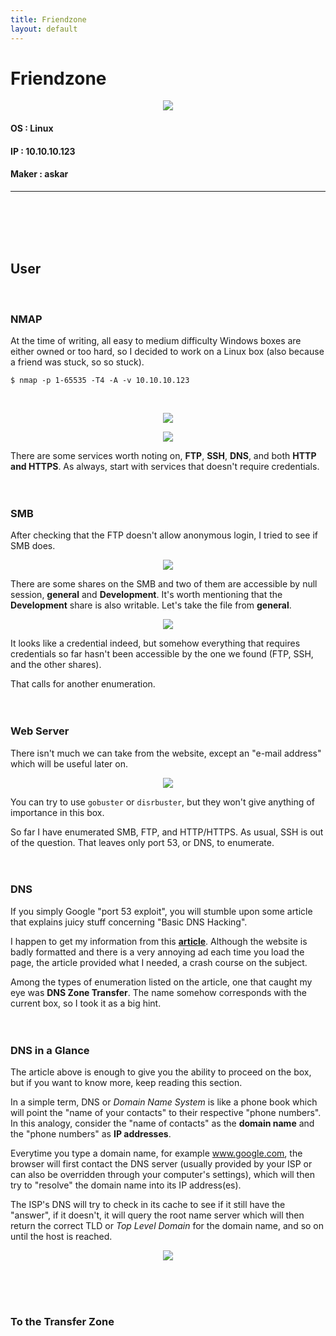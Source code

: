 ```yaml
---
title: Friendzone
layout: default
---
```


# Friendzone
<p align="center"> 
<img src="https://takaya1337.github.io/htb/assets/04/friendzone.png">
</p>

#### OS            : Linux
#### IP            : 10.10.10.123
#### Maker         : askar
* * *
<br>
<br>
<br>
<br>

## User
<br>

### NMAP
At the time of writing, all easy to medium difficulty Windows boxes are either owned or too hard, so I decided to work on a Linux box (also because a friend was stuck, so so stuck).
```
$ nmap -p 1-65535 -T4 -A -v 10.10.10.123
```
<br>

<p align="center"> 
<img src="https://takaya1337.github.io/htb/assets/04/01-fz-nmap1.png">
</p>

<p align="center"> 
<img src="https://takaya1337.github.io/htb/assets/04/02-fz-nmap2.png">
</p>

There are some services worth noting on, **FTP**, **SSH**, **DNS**, and both **HTTP and HTTPS**. As always, start with services that doesn't require credentials.
<br>
<br>
<br>

### SMB
After checking that the FTP doesn't allow anonymous login, I tried to see if SMB does.
<br>

<p align="center"> 
<img src="https://takaya1337.github.io/htb/assets/04/04-fz-smb.png">
</p>

There are some shares on the SMB and two of them are accessible by null session, **general** and **Development**. It's worth mentioning that the **Development** share is also writable. Let's take the file from **general**.
<br>

<p align="center"> 
<img src="https://takaya1337.github.io/htb/assets/04/05-fz-smbcreds.png">
</p>

It looks like a credential indeed, but somehow everything that requires credentials so far hasn't been accessible by the one we found (FTP, SSH, and the other shares).

That calls for another enumeration.
<br>
<br>
<br>

### Web Server
There isn't much we can take from the website, except an "e-mail address" which will be useful later on.
<br>

<p align="center"> 
<img src="https://takaya1337.github.io/htb/assets/04/03-fz-web.png">
</p>

You can try to use `gobuster` or `disrbuster`, but they won't give anything of importance in this box.

So far I have enumerated SMB, FTP, and HTTP/HTTPS. As usual, SSH is out of the question. That leaves only port 53, or DNS, to enumerate.
<br>
<br>
<br>

### DNS
If you simply Google "port 53 exploit", you will stumble upon some article that explains juicy stuff concerning "Basic DNS Hacking".

I happen to get my information from this **[article](https://resources.infosecinstitute.com/dns-hacking/#gref)**. Although the website is badly formatted and there is a very annoying ad each time you load the page, the article provided what I needed, a crash course on the subject.

Among the types of enumeration listed on the article, one that caught my eye was **DNS Zone Transfer**. The name somehow corresponds with the current box, so I took it as a big hint.
<br>
<br>
<br>

### DNS in a Glance
The article above is enough to give you the ability to proceed on the box, but if you want to know more, keep reading this section.

In a simple term, DNS or _Domain Name System_ is like a phone book which will point the "name of your contacts" to their respective "phone numbers". In this analogy, consider the "name of contacts" as the **domain name** and the "phone numbers" as **IP addresses**.

Everytime you type a domain name, for example www.google.com, the browser will first contact the DNS server (usually provided by your ISP or can also be overridden through your computer's settings), which will then try to "resolve" the domain name into its IP address(es).

The ISP's DNS will try to check in its cache to see if it still have the "answer", if it doesn't, it will query the root name server which will then return the correct TLD or _Top Level Domain_ for the domain name, and so on until the host is reached.
<br>

<p align="center"> 
<img src="https://takaya1337.github.io/htb/assets/04/06-fz-dns-hierarchy.png">
</p>


<br>
<br>
<br>

### To the Transfer Zone


